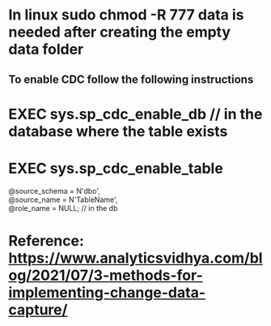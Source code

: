 # In linux sudo chmod -R 777 data is needed after creating the empty data folder

## To enable CDC follow the following instructions
# EXEC sys.sp_cdc_enable_db // in the database where the table exists
# EXEC sys.sp_cdc_enable_table   
  @source_schema = N'dbo',  
  @source_name   = N'TableName',  
  @role_name     = NULL;
  // in the db

# Reference: https://www.analyticsvidhya.com/blog/2021/07/3-methods-for-implementing-change-data-capture/